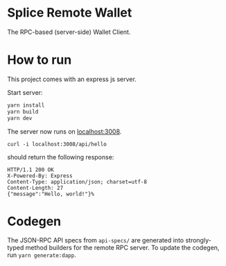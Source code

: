 # Splice Remote Wallet

The RPC-based (server-side) Wallet Client.

# How to run

This project comes with an express js server.

Start server:

```sh
yarn install
yarn build
yarn dev
```

The server now runs on [localhost:3008](http://localhost:3008/).

```shell
curl -i localhost:3008/api/hello
```

should return the following response:

```angular2html
HTTP/1.1 200 OK
X-Powered-By: Express
Content-Type: application/json; charset=utf-8
Content-Length: 27
{"message":"Hello, world!"}%
```

# Codegen

The JSON-RPC API specs from `api-specs/` are generated into strongly-typed method builders for the remote RPC server. To update the codegen, run `yarn generate:dapp`.
